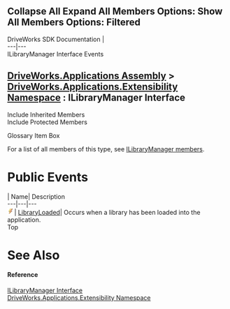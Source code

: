 Collapse All Expand All Members Options: Show All  Members Options: Filtered   
---  
DriveWorks SDK Documentation  |   
---|---  
ILibraryManager Interface Events   
  
[DriveWorks.Applications Assembly](topic13.md) > [DriveWorks.Applications.Extensibility Namespace](topic1995.md) : ILibraryManager Interface  
---  
  
Include Inherited Members    
Include Protected Members    


Glossary Item Box

For a list of all members of this type, see [ILibraryManager members](topic2080.md).

# Public Events

| Name| Description  
---|---|---  
![ Event](dotnetimages/Event.gif)| [LibraryLoaded](topic2090.md)| Occurs when a library has been loaded into the application.   
Top

# See Also

#### Reference

[ILibraryManager Interface](topic2079.md)   
[DriveWorks.Applications.Extensibility Namespace](topic1995.md)



